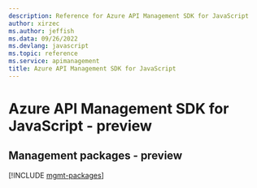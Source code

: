 ```yaml
---
description: Reference for Azure API Management SDK for JavaScript
author: xirzec
ms.author: jeffish
ms.data: 09/26/2022
ms.devlang: javascript
ms.topic: reference
ms.service: apimanagement
title: Azure API Management SDK for JavaScript
---
```

# Azure API Management SDK for JavaScript - preview

## Management packages - preview
[!INCLUDE [mgmt-packages](api-management-mgmt-index.md)]
